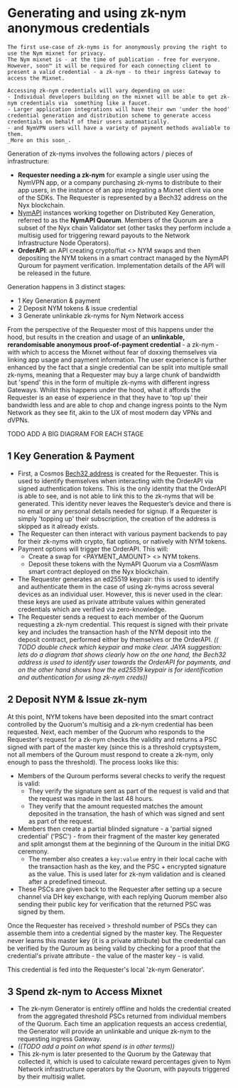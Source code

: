 # Generating and using zk-nym anonymous credentials

```admonish info
The first use-case of zk-nyms is for anonymously proving the right to use the Nym mixnet for privacy.
The Nym mixnet is - at the time of publication - free for everyone. However, soon™ it will be required for each connecting client to present a valid credential - a zk-nym - to their ingress Gateway to access the Mixnet.

Accessing zk-nym credentials will vary depending on use:
- Individual developers building on the mixnet will be able to get zk-nym credentials via  something like a faucet.
- Larger application integrations will have their own 'under the hood' credential generation and distribution scheme to generate access credentials on behalf of their users automatically.
- and NymVPN users will have a variety of payment methods avaliable to them.
_More on this soon_.
```

Generation of zk-nyms involves the following actors / pieces of infrastructure:
- **Requester needing a zk-nym** for example a single user using the NymVPN app, or  a company purchasing zk-nyms to distribute to their app users, in the instance of an app integrating a Mixnet client via one of the SDKs. The Requester is represented by a Bech32 address on the Nyx blockchain.
- [NymAPI](https://nymtech.net/operators/nodes/nym-api.html) instances working together on Distributed Key Generation, referred to as the **NymAPI Quorum**. Members of the Quorum are a subset of the Nyx chain Validator set (other tasks they perform include a multisig used for triggering reward payouts to the Network Infrastructure Node Operators).
- **OrderAPI**: an API creating crypto/fiat <> NYM swaps and then depositing the NYM tokens in a smart contract managed by the NymAPI Quroum for payment verification. Implementation details of the API will be released in the future.

Generation happens in 3 distinct stages:
- 1 Key Generation & payment
- 2 Deposit NYM tokens & issue credential
- 3 Generate unlinkable zk-nyms for Nym Network access

From the perspective of the Requester most of this happens under the hood, but results in the creation and usage of an **unlinkable, rerandomisable anonymous proof-of-payment credential** - a zk-nym - with which to access the Mixnet without fear of doxxing themselves via linking app usage and payment information. The user experience is further enhanced by the fact that a single credential can be split into multiple small zk-nyms, meaning that a Requester may buy a large chunk of bandwidth but 'spend' this in the form of multiple zk-nyms with different ingress Gateways. Whilst this happens under the hood, what it affords the Requester is an ease of experience in that they have to 'top up' their bandwidth less and are able to chop and change ingress points to the Nym Network as they see fit, akin to the UX of most modern day VPNs and dVPNs.

TODO ADD A BIG DIAGRAM FOR EACH STAGE

## 1 Key Generation & Payment
- First, a Cosmos [Bech32 address](https://docs.cosmos.network/main/build/spec/addresses/bech32) is created for the Requester. This is used to identify themselves when interacting with the OrderAPI via signed authentication tokens. This is the only identity that the OrderAPI is able to see, and is not able to link this to the zk-nyms that will be generated. This identity never leaves the Requester’s device and there is no email or any personal details needed for signup. If a Requester is simply 'topping up' their subscription, the creation of the address is skipped as it already exists.
- The Requester can then interact with various payment backends to pay for their zk-nyms with crypto, fiat options, or natively with NYM tokens.
- Payment options will trigger the OrderAPI. This will:
  - Create a swap for <PAYMENT_AMOUNT> <> NYM tokens.
  - Deposit these tokens with the NymAPI Quorum via a CosmWasm smart contract deployed on the Nyx blockchain.
- The Requester generates an ed25519 keypair: this is used to identify and authenticate them in the case of using zk-nyms across several devices as an individual user. However, this is never used in the clear: these keys are used as private attribute values within generated credentials which are verified via zero-knowledge.
- The Requester sends a request to each member of the Quorum requesting a zk-nym credential. This request is signed with their private key and includes the transaction hash of the NYM deposit into the deposit contract, performed either by themselves or the OrderAPI. _(( TODO double check which keypair and make clear. JAYA suggestion: lets do a diagram that shows clearly how on the one hand, the Bech32 address is used to identify user towards the OrderAPI for payments, and on the other hand shows how the ed25519 keypair is for identification and authentication for using zk-nym creds))_


## 2 Deposit NYM & Issue zk-nym
At this point, NYM tokens have been deposited into the smart contract controlled by the Quorum's multisig and a zk-nym credential has been requested. Next, each member of the Quorum who responds to the Requester's request for a zk-nym checks the validity and returns a PSC signed with part of the master key (since this is a threshold cryptsystem, not all members of the Quroum must respond to create a zk-nym, only enough to pass the threshold). The process looks like this:

- Members of the Quroum performs several checks to verify the request is valid:
  - They verify the signature sent as part of the request is valid and that the request was made in the last 48 hours.
  - They verify that the amount requested matches the amount deposited in the transation, the hash of which was signed and sent as part of the request.
- Members then create a partial blinded signature - a 'partial signed credential' ('PSC') - from their fragment of the master key generated and split amongst them at the beginning of the Quroum in the initial DKG ceremony. 
  - The member also creates a `key:value` entry in their local cache with the transaction hash as the key, and the PSC + encrypted signature as the value. This is used later for zk-nym validation and is cleaned after a predefined timeout.
- These PSCs are given back to the Requester after setting up a secure channel via DH key exchange, with each replying Quorum member also sending their public key for verification that the returned PSC was signed by them.

Once the Requester has received > threshold number of PSCs they can assemble them into a credential signed by the master key. The Requester never learns this master key (it is a private attribute) but the credential can be verified by the Quroum as being valid by checking for a proof that the credential's private attribute - the value of the master key - is valid.

This credential is fed into the Requester's local 'zk-nym Generator'.

## 3 Spend zk-nym to Access Mixnet
- The zk-nym Generator is entirely offline and holds the credential created from the aggregated threshold PSCs returned from individual members of the Quorum. Each time an application requests an access credential, the Generator will provide an unlinkable and unique zk-nym to the requesting ingress Gateway.
- _((TODO add a point on what spend is in other terms))_
- This zk-nym is later presented to the Quorum by the Gateway that collected it, which is used to calculate reward percentages given to Nym Network infrastructure operators by the Quorum, with payouts triggered by their multisig wallet.
